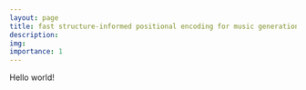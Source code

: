 ```yaml
---
layout: page
title: fast structure-informed positional encoding for music generation
description:
img:
importance: 1
---
```


Hello world!